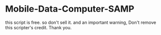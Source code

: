 # Mobile-Data-Computer-SAMP
this script is free. so don't sell it. and an important warning, Don't remove this scripter's credit. Thank you.
